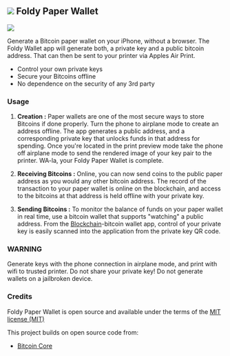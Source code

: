 
 ![](https://github.com/kiaraRobles/bitcoinPaperWallet/blob/master/FoldyPaperWallet/appIcon.png?raw=true) Foldy Paper Wallet
----------------------------------

![](http://imgur.com/kvUzdMr.png)

Generate a Bitcoin paper wallet on your iPhone, without a browser. The Foldy Wallet app will generate both, a private key and a public bitcoin address. That can then be sent to your printer via Apples Air Print.

- Control your own private keys
- Secure your Bitcoins offline
- No dependence on the security of any 3rd party

### Usage

1. **Creation :**
Paper wallets are one of the most secure ways to store Bitcoins if done properly. Turn the phone to airplane mode to create an address offline. The app generates a public address, and a corresponding private key that unlocks funds in that address for spending.
Once you're located in the print preview mode take the phone off airplane mode to send the rendered image of your key pair to the printer. WA-la, your Foldy Paper Wallet is complete.

2. **Receiving Bitcoins :**
Online, you can now send coins to the public paper address as you would any other bitcoin address. The record of the transaction to your paper wallet is online on the blockchain, and access to the bitcoins at that address is held offline with your private key. 

3. **Sending Bitcoins :**
To monitor the balance of funds on your paper wallet in real time, use a bitcoin wallet that supports "watching" a public address. From the [Blockchain](https://blockchain.info/wallet/paper-tutorial)-bitcoin wallet app, control of your private key is easily scanned into the application from the private key QR code. 

### WARNING
Generate keys with the phone connection in airplane mode, and print with wifi to trusted printer. Do not share your private key! Do not generate wallets on a jailbroken device.

### Credits
Foldy Paper Wallet is open source and available under the terms of the [MIT license (MIT)](http://opensource.org/licenses/MIT)

This project builds on open source code from:
- [Bitcoin Core](https://github.com/oleganza/CoreBitcoin)
